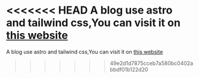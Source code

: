 <<<<<<< HEAD
A blog use astro and tailwind css,You can visit it on [this website](https://my-astro-blog-nine.vercel.app/)
=======
A blog use astro and tailwind css,You can visit it on [this website](https://my-astro-blog-nine.vercel.app/)
>>>>>>> 49e2d1d7875cceb7a580bc0402abbdf01b122d20
